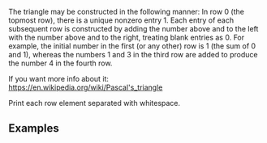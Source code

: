 The triangle may be constructed in the following manner: In row 0 (the topmost row), there is a unique nonzero entry 1. 
Each entry of each subsequent row is constructed by adding the number above and to the left with the number above and to the right, treating blank entries as 0. For example, the initial number in the first (or any other) row is 1 (the sum of 0 and 1), whereas the numbers 1 and 3 in the third row are added to produce the number 4 in the fourth row.

If you want more info about it: https://en.wikipedia.org/wiki/Pascal's_triangle

Print each row element separated with whitespace.

## Examples
